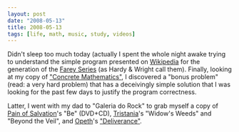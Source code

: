 ```yaml
---
layout: post
date: "2008-05-13"
title: 2008-05-13
tags: [life, math, music, study, videos]
---
```

Didn't sleep too much today (actually I spent the whole night awake
trying to understand the simple program presented on
[Wikipedia](http://en.wikipedia.org/) for the generation of the
[Farey Series](http://en.wikipedia.org/wiki/Farey_series) (as Hardy
& Wright call them). Finally, looking at my copy of
["Concrete Mathematics"](http://en.wikipedia.org/wiki/Concrete_Mathematics),
I discovered a "bonus problem" (read: a very hard problem) that has
a deceivingly simple solution that I was looking for the past few
days to justify the program correctness.

Latter, I went with my dad to "Galeria do Rock" to grab myself a
copy of
[Pain of Salvation](http://en.wikipedia.org/wiki/Pain_of_Salvation)'s
"Be" (DVD+CD),
[Tristania](http://en.wikipedia.org/wiki/Tristania_(band))'s
"Widow's Weeds" and "Beyond the Veil", and
[Opeth](http://en.wikipedia.org/wiki/Opeth)'s
["Deliverance"](http://en.wikipedia.org/wiki/Deliverance_(Opeth_album)).


